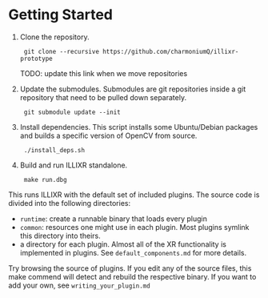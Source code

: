 # Getting Started

1. Clone the repository.

        git clone --recursive https://github.com/charmoniumQ/illixr-prototype

    TODO: update this link when we move repositories

2. Update the submodules. Submodules are git repositories inside a git repository that need to be
   pulled down separately.

        git submodule update --init

3. Install dependencies. This script installs some Ubuntu/Debian packages and builds a specific
   version of OpenCV from source.

        ./install_deps.sh

4. Build and run ILLIXR standalone.

        make run.dbg

This runs ILLIXR with the default set of included plugins. The source code is divided into the following directories:
- `runtime`: create a runnable binary that loads every plugin
- `common`: resources one might use in each plugin. Most plugins symlink this directory into theirs.
- a directory for each plugin. Almost all of the XR functionality is implemented in plugins. See
  `default_components.md` for more details.

Try browsing the source of plugins.  If you edit any of the source files, this make commend will
detect and rebuild the respective binary. If you want to add your own, see `writing_your_plugin.md`
